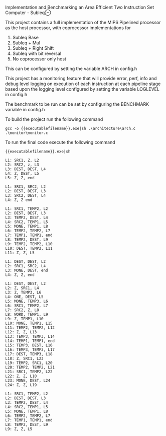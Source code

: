 Implementation and Benchmarking an Area Efficient Two Instruction Set Computer - Subleq⊖

This project contains a full implementation of the MIPS Pipelined processor as the host processor, with coprocessor implementations for

1. Subleq Base
2. Subleq + Mul
3. Subleq + Right Shift
4. Subleq with bit reversal
5. No coprocessor only host

This can be configured by setting the variable ARCH in config.h


This project has a monitoring feature that will provide error, perf, info and debug level logging on execution of each instruction at each pipeline stage based upon the logging level configured by setting the variable LOGLEVEL in config.h

The benchmark to be run can be set by configuring the BENCHMARK variable in config.h

To build the project run the following command
```
gcc -o {{executablefilename}}.exe|sh .\architecture\arch.c .\monitor\monitor.c
```
To run the final code execute the following command
```
{{executablefilename}}.exe|sh
```
```
L1: SRC1, Z, L2     
L2: SRC2, z, L3
L3: DEST, DEST, L4
L4: Z, DEST, L5
L5: Z, Z, end
```
```
L1: SRC1, SRC2, L2
L2: DEST, DEST, L3
L3: SRC2, DEST, L4
L4: Z, Z end
```
```
L1: SRC1, TEMP2, L2
L2: DEST, DEST, L3
L3: TEMP2, DEST, L4
L4: SRC2, TEMP1, L5
L5: MONE, TEMP1, L8
L6: TEMP2, TEMP2, L7
L7: TEMP1, TEMP1, end
L8: TEMP2, DEST, L9
L9: TEMP2, TEMP2, L10
L10: DEST, TEMP2, L11
L11: Z, Z, L5
```
```
L1: DEST, DEST, L2
L2: SRC1, SRC2, L4
L3: MONE, DEST, end
L4: Z, Z, end
```
```
L1: DEST, DEST, L2
L2: Z, SRC1, L4
L3: Z, TEMP3, L6
L4: ONE, DEST, L5
L5: MONE, TEMP3, L6 
L6: SRC1, TEMP2, L7
L7: SRC2, Z, L8
L8: WORD, TEMP1, L9
L9: Z, TEMP1, L10
L10: MONE, TEMP1, L15
L11: TEMP2, TEMP2, L12
L12: Z, Z, L13
L13: TEMP3, TEMP3, L14
L14: TEMP1, TEMP1, end
L15: TEMP3, DEST, L16
L16: TEMP3, TEMP3, L17
L17: DEST, TEMP3, L18
L18: Z, SRC1, L23
L19: TEMP2, SRC1, L20
L20: TEMP2, TEMP2, L21
L21: SRC1, TEMP2, L22
L22: Z, Z, L10
L23: MONE, DEST, L24
L24: Z, Z, L19
```
```
L1: SRC1, TEMP2, L2
L2: DEST, DEST, L3
L3: TEMP2, DEST, L4
L4: SRC2, TEMP1, L5
L5: MONE, TEMP1, L8
L6: TEMP2, TEMP2, L7
L7: TEMP1, TEMP1, end
L8: TEMP2, DEST, L9
L9: Z, Z, L5
```
